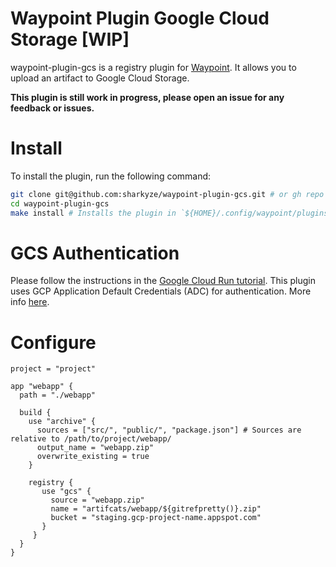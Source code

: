 # Waypoint Plugin Google Cloud Storage [**WIP**]

waypoint-plugin-gcs is a registry plugin for [Waypoint](https://github.com/hashicorp/waypoint). 
It allows you to upload an artifact to Google Cloud Storage.

**This plugin is still work in progress, please open an issue for any feedback or issues.**

# Install
To install the plugin, run the following command:

````bash
git clone git@github.com:sharkyze/waypoint-plugin-gcs.git # or gh repo clone sharkyze/waypoint-plugin-gcs
cd waypoint-plugin-gcs
make install # Installs the plugin in `${HOME}/.config/waypoint/plugins/`
````

# GCS Authentication
Please follow the instructions in the [Google Cloud Run tutorial](https://learn.hashicorp.com/tutorials/waypoint/google-cloud-run?in=waypoint/deploy-google-cloud#authenticate-to-google-cloud).
This plugin uses GCP Application Default Credentials (ADC) for authentication. More info [here](https://cloud.google.com/docs/authentication/production).

# Configure
```hcl
project = "project"

app "webapp" {
  path = "./webapp"

  build {
    use "archive" {
      sources = ["src/", "public/", "package.json"] # Sources are relative to /path/to/project/webapp/
      output_name = "webapp.zip"
      overwrite_existing = true
    }

    registry {
       use "gcs" {
         source = "webapp.zip"
         name = "artifcats/webapp/${gitrefpretty()}.zip"
         bucket = "staging.gcp-project-name.appspot.com"
       }
     }
  }
}
```

